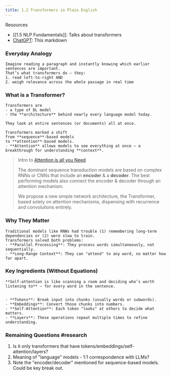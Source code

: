 ```yaml
---
title: 1.2 Transformers in Plain English
---
```


Resources
- [[1.5 NLP Fundamentals]]: Talks about transformers
- [ChatGPT](https://chatgpt.com/share/681792c6-48c0-8000-b324-765516a6ce87): This markdown


### Everyday Analogy
```ad-sam
Imagine reading a paragraph and instantly knowing which earlier sentences are important. 
That’s what transformers do — they:
1. read left-to-right AND
2. weigh relevance across the whole passage in real time
```

### What is a Transformer?
```ad-sam
Transformers are 
- a type of DL model
- the **architecture** behind nearly every language model today.

They look at entire sentences (or documents) all at once.
```

```ad-sam
Transformers marked a shift 
from **sequence**-based models 
to **attention**-based models.
- **Attention** allows models to see everything at once — a breakthrough for understanding **context**.
```


> Intro to [Attention is all you Need](https://arxiv.org/abs/1706.03762)
> 
> The dominant sequence transduction models are based on complex RNNs or CNNs that include an **encoder** & a **decoder**. The best performing models also connect the encoder & decoder through an attention mechanism. 
>
> We propose a new simple network architecture, the Transformer, based solely on attention mechanisms, dispensing with recurrence and convolutions entirely. 


### Why They Matter
```ad-sam
Traditional models like RNNs had trouble (1) remembering long-term dependencies or (2) were slow to train. 
Transformers solved both problems:
- **Parallel Processing**: They process words simultaneously, not sequentially.
- **Long-Range Context**: They can "attend" to any word, no matter how far apart.
```

### Key Ingredients (Without Equations)
```ad-sam
**Self-attention is like scanning a room and deciding who’s worth listening to** — for every word in the sentence.


- **Tokens**: Break input into chunks (usually words or subwords).
- **Embeddings**: Convert those chunks into numbers.
- **Self-Attention**: Each token "looks" at others to decide what matters.
- **Layers**: These operations repeat multiple times to refine understanding.

```

### Remaining Questions #research
1. Is it only transformers that have tokens/embeddings/self-attention/layers?
2. Meaning of "language" models - 1:1 correspondence with LLMs?
3. Note the "encoder/decoder" mentioned for sequence-based models. Could be key break out.
